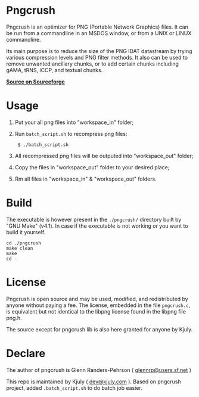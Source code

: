 Pngcrush
========

Pngcrush is an optimizer for PNG (Portable Network Graphics) files. It can be run from a commandline in an MSDOS window, or from a UNIX or LINUX commandline.

Its main purpose is to reduce the size of the PNG IDAT datastream by trying various compression levels and PNG filter methods. It also can be used to remove unwanted ancillary chunks, or to add certain chunks including gAMA, tRNS, iCCP, and textual chunks.

[__Source on Sourceforge__][URL:Source on Sourceforge]

[URL:Source on Sourceforge]: http://pmt.sourceforge.net/pngcrush/

# Usage

1. Put your all png files into "workspace_in" folder;  
2. Run `batch_script.sh` to recompress png files:

        $ ./batch_script.sh

3. All recompressed png files will be outputed into "workspace_out" folder;  
4. Copy the files in "workspace_out" folder to your desired place;  
5. Rm all files in "workspace_in" & "workspace_out" folders.

# Build

The executable is however present in the `./pngcrush/` directory built by "GNU Make" (v4.1). In case if the executable is not working or you want to build it yourself.

    cd ./pngcrush
    make clean
    make
    cd -

# License

Pngcrush is open source and may be used, modified, and redistributed by anyone without paying a fee. The license, embedded in the file `pngcrush.c`, is equivalent but not identical to the libpng license found in the libpng file png.h.

The source except for pngcrush lib is also here granted for anyone by Kjuly.

# Declare

The author of pngcrush is Glenn Randers-Pehrson ( glennrp@users.sf.net )

This repo is maintained by Kjuly ( dev@kjuly.com ). Based on pngcrush project, added `.batch_script.sh` to do batch job easier.

